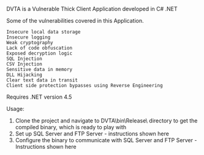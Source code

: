 DVTA is a Vulnerable Thick Client Application developed in C# .NET

Some of the vulnerabilities covered in this Application.

    Insecure local data storage
    Insecure logging
    Weak cryptography
    Lack of code obfuscation
    Exposed decryption logic
    SQL Injection
    CSV Injection
    Sensitive data in memory
    DLL Hijacking
    Clear text data in transit
    Client side protection bypasses using Reverse Engineering

Requires .NET version 4.5

Usage:

1. Clone the project and navigate to DVTA\bin\Release\ directory to get the compiled binary, which is ready to play with
2. Set up SQL Server and FTP Server - instructions shown here
3. Configure the binary to communicate with SQL Server and FTP Server - Instructions shown here
